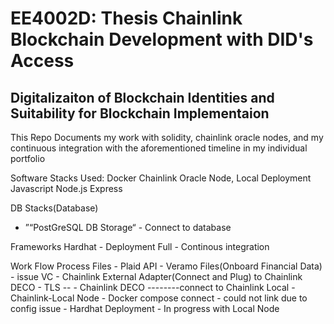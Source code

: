
<h1> EE4002D: Thesis Chainlink Blockchain Development with DID's Access 
</h1>
<h2>Digitalizaiton of Blockchain Identities and Suitability for Blockchain Implementaion</h2>
<p>
This Repo Documents my work with solidity, chainlink oracle nodes, and my continuous integration with the 
aforementioned timeline in my individual portfolio 

Software Stacks Used:
Docker
Chainlink Oracle Node, Local Deployment
Javascript 
Node.js
Express


DB Stacks(Database)
- ”“PostGreSQL DB Storage“ - Connect to database


Frameworks
Hardhat - Deployment Full - Continous integration 
  
</p>

<p> Work Flow Process Files
- Plaid API - Veramo Files(Onboard Financial Data) - issue VC
- Chainlink External Adapter(Connect and Plug) to Chainlink DECO - TLS --
- Chainlink DECO --------connect to Chainlink Local
- Chainlink-Local Node - Docker compose connect - could not link due to config issue
- Hardhat Deployment - In progress with Local Node
</p>


